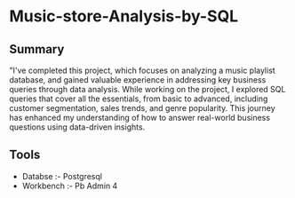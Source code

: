 # Music-store-Analysis-by-SQL

## Summary 
"I've completed this project, which focuses on analyzing a music playlist database, and gained valuable experience in addressing key business queries through data analysis. While working on the project, I explored SQL queries that cover all the essentials, from basic to advanced, including customer segmentation, sales trends, and genre popularity. This journey has enhanced my understanding of how to answer real-world business questions using data-driven insights.
## Tools
- Databse :- Postgresql
- Workbench :- Pb Admin 4
